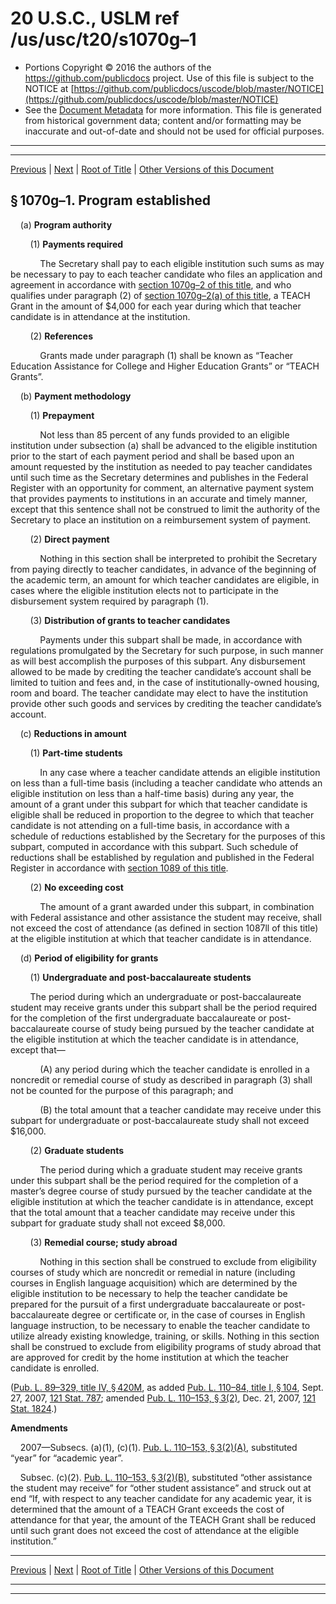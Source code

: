 ---
---

# 20 U.S.C., USLM ref /us/usc/t20/s1070g–1

* Portions Copyright © 2016 the authors of the https://github.com/publicdocs project.
  Use of this file is subject to the NOTICE at [https://github.com/publicdocs/uscode/blob/master/NOTICE](https://github.com/publicdocs/uscode/blob/master/NOTICE)
* See the [Document Metadata](././../../../../../../..//README.md) for more information.
  This file is generated from historical government data; content and/or formatting may be inaccurate and out-of-date and should not be used for official purposes.

----------
----------

[Previous](./../../../../../../..//us/usc/t20/ch28/schIV/ptA/spt9/m__us_usc_t20_s1070g.md) | [Next](./../../../../../../..//us/usc/t20/ch28/schIV/ptA/spt9/m__us_usc_t20_s1070g–2.md) | [Root of Title](./../../../../../../../) | [Other Versions of this Document](https://publicdocs.github.io/go/links?ns=uslm&ref=%2Fus%2Fusc%2Ft20%2Fs1070g%E2%80%931)

## § 1070g–1. Program established

    (a) __Program authority__ 

        (1) __Payments required__ 

            The Secretary shall pay to each eligible institution such sums as may be necessary to pay to each teacher candidate who files an application and agreement in accordance with [section 1070g–2 of this title][/us/usc/t20/s1070g–2], and who qualifies under paragraph (2) of [section 1070g–2(a) of this title][/us/usc/t20/s1070g–2/a], a TEACH Grant in the amount of $4,000 for each year during which that teacher candidate is in attendance at the institution.

        (2) __References__ 

            Grants made under paragraph (1) shall be known as “Teacher Education Assistance for College and Higher Education Grants” or “TEACH Grants”.

    (b) __Payment methodology__ 

        (1) __Prepayment__ 

            Not less than 85 percent of any funds provided to an eligible institution under subsection (a) shall be advanced to the eligible institution prior to the start of each payment period and shall be based upon an amount requested by the institution as needed to pay teacher candidates until such time as the Secretary determines and publishes in the Federal Register with an opportunity for comment, an alternative payment system that provides payments to institutions in an accurate and timely manner, except that this sentence shall not be construed to limit the authority of the Secretary to place an institution on a reimbursement system of payment.

        (2) __Direct payment__ 

            Nothing in this section shall be interpreted to prohibit the Secretary from paying directly to teacher candidates, in advance of the beginning of the academic term, an amount for which teacher candidates are eligible, in cases where the eligible institution elects not to participate in the disbursement system required by paragraph (1).

        (3) __Distribution of grants to teacher candidates__ 

            Payments under this subpart shall be made, in accordance with regulations promulgated by the Secretary for such purpose, in such manner as will best accomplish the purposes of this subpart. Any disbursement allowed to be made by crediting the teacher candidate’s account shall be limited to tuition and fees and, in the case of institutionally-owned housing, room and board. The teacher candidate may elect to have the institution provide other such goods and services by crediting the teacher candidate’s account.

    (c) __Reductions in amount__ 

        (1) __Part-time students__ 

            In any case where a teacher candidate attends an eligible institution on less than a full-time basis (including a teacher candidate who attends an eligible institution on less than a half-time basis) during any year, the amount of a grant under this subpart for which that teacher candidate is eligible shall be reduced in proportion to the degree to which that teacher candidate is not attending on a full-time basis, in accordance with a schedule of reductions established by the Secretary for the purposes of this subpart, computed in accordance with this subpart. Such schedule of reductions shall be established by regulation and published in the Federal Register in accordance with [section 1089 of this title][/us/usc/t20/s1089].

        (2) __No exceeding cost__ 

            The amount of a grant awarded under this subpart, in combination with Federal assistance and other assistance the student may receive, shall not exceed the cost of attendance (as defined in section 1087ll of this title) at the eligible institution at which that teacher candidate is in attendance.

    (d) __Period of eligibility for grants__ 

        (1) __Undergraduate and post-baccalaureate students__ 

        The period during which an undergraduate or post-baccalaureate student may receive grants under this subpart shall be the period required for the completion of the first undergraduate baccalaureate or post-baccalaureate course of study being pursued by the teacher candidate at the eligible institution at which the teacher candidate is in attendance, except that—

            (A) any period during which the teacher candidate is enrolled in a noncredit or remedial course of study as described in paragraph (3) shall not be counted for the purpose of this paragraph; and

            (B) the total amount that a teacher candidate may receive under this subpart for undergraduate or post-baccalaureate study shall not exceed $16,000.

        (2) __Graduate students__ 

            The period during which a graduate student may receive grants under this subpart shall be the period required for the completion of a master’s degree course of study pursued by the teacher candidate at the eligible institution at which the teacher candidate is in attendance, except that the total amount that a teacher candidate may receive under this subpart for graduate study shall not exceed $8,000.

        (3) __Remedial course; study abroad__ 

            Nothing in this section shall be construed to exclude from eligibility courses of study which are noncredit or remedial in nature (including courses in English language acquisition) which are determined by the eligible institution to be necessary to help the teacher candidate be prepared for the pursuit of a first undergraduate baccalaureate or post-baccalaureate degree or certificate or, in the case of courses in English language instruction, to be necessary to enable the teacher candidate to utilize already existing knowledge, training, or skills. Nothing in this section shall be construed to exclude from eligibility programs of study abroad that are approved for credit by the home institution at which the teacher candidate is enrolled.

([Pub. L. 89–329, title IV, § 420M][/us/pl/89/329/s420M], as added [Pub. L. 110–84, title I, § 104][/us/pl/110/84/s104], Sept. 27, 2007, [121 Stat. 787][/us/stat/121/787]; amended [Pub. L. 110–153, § 3(2)][/us/pl/110/153/s3/2], Dec. 21, 2007, [121 Stat. 1824][/us/stat/121/1824].)

 __Amendments__ 

    2007—Subsecs. (a)(1), (c)(1). [Pub. L. 110–153, § 3(2)(A)][/us/pl/110/153/s3/2/A], substituted “year” for “academic year”.

    Subsec. (c)(2). [Pub. L. 110–153, § 3(2)(B)][/us/pl/110/153/s3/2/B], substituted “other assistance the student may receive” for “other student assistance” and struck out at end “If, with respect to any teacher candidate for any academic year, it is determined that the amount of a TEACH Grant exceeds the cost of attendance for that year, the amount of the TEACH Grant shall be reduced until such grant does not exceed the cost of attendance at the eligible institution.”

----------

[Previous](./../../../../../../..//us/usc/t20/ch28/schIV/ptA/spt9/m__us_usc_t20_s1070g.md) | [Next](./../../../../../../..//us/usc/t20/ch28/schIV/ptA/spt9/m__us_usc_t20_s1070g–2.md) | [Root of Title](./../../../../../../../) | [Other Versions of this Document](https://publicdocs.github.io/go/links?ns=uslm&ref=%2Fus%2Fusc%2Ft20%2Fs1070g%E2%80%931)

----------
----------

[/us/usc/t20/s1070g–2]: https://publicdocs.github.io/go/links?ns=uslm&ref=%2Fus%2Fusc%2Ft20%2Fs1070g%E2%80%932
[/us/usc/t20/s1070g–2/a]: https://publicdocs.github.io/go/links?ns=uslm&ref=%2Fus%2Fusc%2Ft20%2Fs1070g%E2%80%932%2Fa
[/us/usc/t20/s1089]: https://publicdocs.github.io/go/links?ns=uslm&ref=%2Fus%2Fusc%2Ft20%2Fs1089
[/us/pl/89/329/s420M]: https://publicdocs.github.io/go/links?ns=uslm&ref=%2Fus%2Fpl%2F89%2F329%2Fs420M
[/us/pl/110/84/s104]: https://publicdocs.github.io/go/links?ns=uslm&ref=%2Fus%2Fpl%2F110%2F84%2Fs104
[/us/stat/121/787]: https://publicdocs.github.io/go/links?ns=uslm&ref=%2Fus%2Fstat%2F121%2F787
[/us/pl/110/153/s3/2]: https://publicdocs.github.io/go/links?ns=uslm&ref=%2Fus%2Fpl%2F110%2F153%2Fs3%2F2
[/us/stat/121/1824]: https://publicdocs.github.io/go/links?ns=uslm&ref=%2Fus%2Fstat%2F121%2F1824
[/us/pl/110/153/s3/2/A]: https://publicdocs.github.io/go/links?ns=uslm&ref=%2Fus%2Fpl%2F110%2F153%2Fs3%2F2%2FA
[/us/pl/110/153/s3/2/B]: https://publicdocs.github.io/go/links?ns=uslm&ref=%2Fus%2Fpl%2F110%2F153%2Fs3%2F2%2FB


